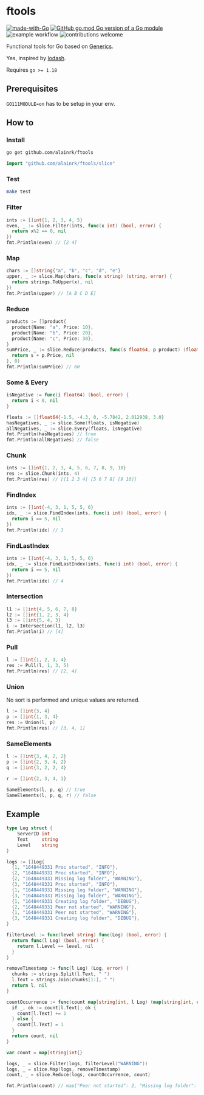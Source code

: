 # ftools

[![made-with-Go](https://img.shields.io/badge/Made%20with-Go-1f425f.svg)](https://go.dev/)
[![GitHub go.mod Go version of a Go module](https://img.shields.io/github/go-mod/go-version/gomods/athens.svg)](https://github.com/devgardens/ftools)
![example workflow](https://github.com/devgardens/ftools/actions/workflows/go.yml/badge.svg)
![contributions welcome](https://img.shields.io/badge/contributions-welcome-brightgreen.svg?style=flat)


Functional tools for Go based on [Generics](https://go.dev/blog/intro-generics).

Yes, inspired by [lodash](https://lodash.com/docs).

Requires `go >= 1.18`

## Prerequisites
`GO111MODULE=on` has to be setup in your env.

## How to

### Install
```sh
go get github.com/alainrk/ftools
```

```go
import "github.com/alainrk/ftools/slice"
```

### Test
```sh
make test
```

### Filter
```go
ints := []int{1, 2, 3, 4, 5}
even, _ := slice.Filter(ints, func(x int) (bool, error) {
  return x%2 == 0, nil
})
fmt.Println(even) // [2 4]

```

### Map
```go
chars := []string{"a", "b", "c", "d", "e"}
upper, _ := slice.Map(chars, func(x string) (string, error) {
  return strings.ToUpper(x), nil
})
fmt.Println(upper) // [A B C D E]

```

### Reduce
```go
products := []product{
  product{Name: "a", Price: 10},
  product{Name: "b", Price: 20},
  product{Name: "c", Price: 30},
}
sumPrice, _ := slice.Reduce(products, func(s float64, p product) (float64, error) {
  return s + p.Price, nil
}, 0)
fmt.Println(sumPrice) // 60

```

### Some & Every
```go
isNegative := func(i float64) (bool, error) {
  return i < 0, nil
}

floats := []float64{-1.5, -4.3, 0, -5.7842, 2.012938, 3.0}
hasNegatives, _ := slice.Some(floats, isNegative)
allNegatives, _ := slice.Every(floats, isNegative)
fmt.Println(hasNegatives) // true
fmt.Println(allNegatives) // false
```

### Chunk
```go
ints := []int{1, 2, 3, 4, 5, 6, 7, 8, 9, 10}
res := slice.Chunk(ints, 4)
fmt.Println(res) // [[1 2 3 4] [5 6 7 8] [9 10]]
```

### FindIndex
```go
ints := []int{-4, 3, 1, 5, 5, 6}
idx, _ := slice.FindIndex(ints, func(i int) (bool, error) {
  return i == 5, nil
})
fmt.Println(idx) // 3
```

### FindLastIndex
```go
ints := []int{-4, 3, 1, 5, 5, 6}
idx, _ := slice.FindLastIndex(ints, func(i int) (bool, error) {
  return i == 5, nil
})
fmt.Println(idx) // 4
```

### Intersection
```go
l1 := []int{4, 5, 6, 7, 8}
l2 := []int{1, 2, 3, 4}
l3 := []int{5, 4, 3}
i := Intersection(l1, l2, l3)
fmt.Println(i) // [4]
```

### Pull
```go
l := []int{1, 2, 3, 4}
res := Pull(l, 1, 3, 5)
fmt.Println(res) // [2, 4]
```

### Union
No sort is performed and unique values are returned.
```go
l := []int{3, 4}
p := []int{1, 3, 4}
res := Union(l, p)
fmt.Println(res) // [3, 4, 1]
```

### SameElements
```go
l := []int{3, 4, 2, 2}
p := []int{2, 3, 4, 2}
q := []int{3, 2, 2, 4}

r := []int{2, 3, 4, 1}

SameElements(l, p, q) // true
SameElements(l, p, q, r) // false
```

## Example
```go
type Log struct {
	ServerID int
	Text     string
	Level    string
}

logs := []Log{
  {1, "1648449331 Proc started", "INFO"},
  {2, "1648449331 Proc started", "INFO"},
  {2, "1648449331 Missing log folder", "WARNING"},
  {3, "1648449331 Proc started", "INFO"},
  {1, "1648449331 Missing log folder", "WARNING"},
  {3, "1648449331 Missing log folder", "WARNING"},
  {1, "1648449331 Creating log folder", "DEBUG"},
  {2, "1648449331 Peer not started", "WARNING"},
  {1, "1648449331 Peer not started", "WARNING"},
  {3, "1648449331 Creating log folder", "DEBUG"},
}

filterLevel := func(level string) func(Log) (bool, error) {
  return func(l Log) (bool, error) {
    return l.Level == level, nil
  }
}

removeTimestamp := func(l Log) (Log, error) {
  chunks := strings.Split(l.Text, " ")
  l.Text = strings.Join(chunks[1:], " ")
  return l, nil
}

countOccurrence := func(count map[string]int, l Log) (map[string]int, error) {
  if _, ok := count[l.Text]; ok {
    count[l.Text] += 1
  } else {
    count[l.Text] = 1
  }
  return count, nil
}

var count = map[string]int{}

logs, _ = slice.Filter(logs, filterLevel("WARNING"))
logs, _ = slice.Map(logs, removeTimestamp)
count, _ = slice.Reduce(logs, countOccurrence, count)

fmt.Println(count) // map["Peer not started": 2, "Missing log folder": 3]
```